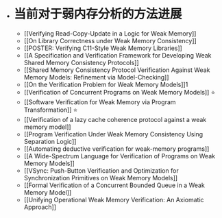 - # 当前对于弱内存分析的方法进展
	- [[Verifying Read-Copy-Update in a Logic for Weak Memory]]
	- [[On Library Correctness under Weak Memory Consistency]]
	- [[POSTER: Verifying C11-Style Weak Memory Libraries]]
	- [[A Specification and Verification Framework for Developing Weak Shared Memory Consistency Protocols]]
	- [[Shared Memory Consistency Protocol Verification Against Weak Memory Models: Refinement via Model-Checking]]
	- [[On the Verification Problem for Weak Memory Models]]1
	- [[Verification of Concurrent Programs on Weak Memory Models]] ⭐
	- [[Software Verification for Weak Memory via Program Transformation]] ⭐
	- [[Verification of a lazy cache coherence protocol against a weak memory model]]
	- [[Program Verification Under Weak Memory Consistency Using Separation Logic]]
	- [[Automating deductive verification for weak-memory programs]]
	- [[A Wide-Spectrum Language for Verification of Programs on Weak Memory Models]]
	- [[VSync: Push-Button Verification and Optimization for Synchronization Primitives on Weak Memory Models]]
	- [[Formal Verification of a Concurrent Bounded Queue in a Weak Memory Model]]
	- [[Unifying Operational Weak Memory Verification: An Axiomatic Approach]]